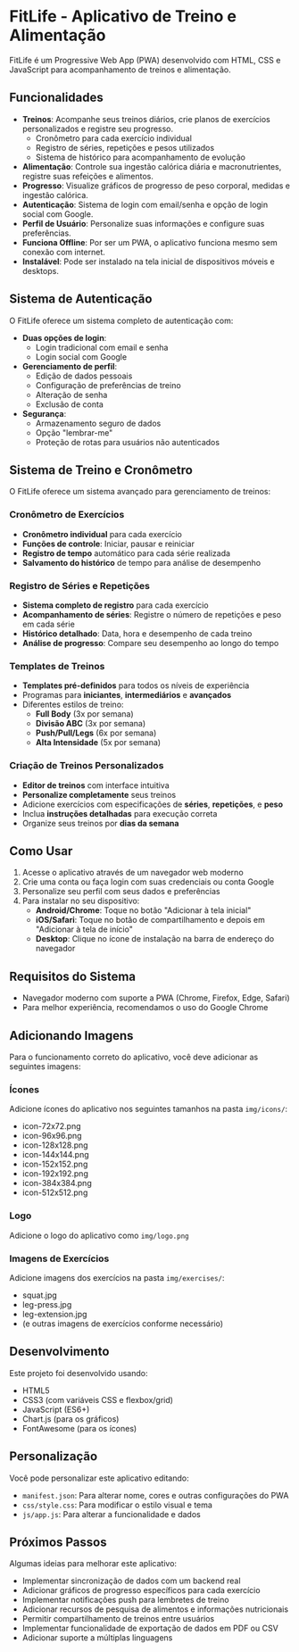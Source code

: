 # FitLife - Aplicativo de Treino e Alimentação

FitLife é um Progressive Web App (PWA) desenvolvido com HTML, CSS e JavaScript para acompanhamento de treinos e alimentação.

## Funcionalidades

- **Treinos**: Acompanhe seus treinos diários, crie planos de exercícios personalizados e registre seu progresso.
  - Cronômetro para cada exercício individual
  - Registro de séries, repetições e pesos utilizados
  - Sistema de histórico para acompanhamento de evolução
- **Alimentação**: Controle sua ingestão calórica diária e macronutrientes, registre suas refeições e alimentos.
- **Progresso**: Visualize gráficos de progresso de peso corporal, medidas e ingestão calórica.
- **Autenticação**: Sistema de login com email/senha e opção de login social com Google.
- **Perfil de Usuário**: Personalize suas informações e configure suas preferências.
- **Funciona Offline**: Por ser um PWA, o aplicativo funciona mesmo sem conexão com internet.
- **Instalável**: Pode ser instalado na tela inicial de dispositivos móveis e desktops.

## Sistema de Autenticação

O FitLife oferece um sistema completo de autenticação com:

- **Duas opções de login**:
  - Login tradicional com email e senha
  - Login social com Google
- **Gerenciamento de perfil**:
  - Edição de dados pessoais
  - Configuração de preferências de treino
  - Alteração de senha
  - Exclusão de conta
- **Segurança**:
  - Armazenamento seguro de dados
  - Opção "lembrar-me"
  - Proteção de rotas para usuários não autenticados

## Sistema de Treino e Cronômetro

O FitLife oferece um sistema avançado para gerenciamento de treinos:

### Cronômetro de Exercícios
- **Cronômetro individual** para cada exercício
- **Funções de controle**: Iniciar, pausar e reiniciar
- **Registro de tempo** automático para cada série realizada
- **Salvamento do histórico** de tempo para análise de desempenho

### Registro de Séries e Repetições
- **Sistema completo de registro** para cada exercício
- **Acompanhamento de séries**: Registre o número de repetições e peso em cada série
- **Histórico detalhado**: Data, hora e desempenho de cada treino
- **Análise de progresso**: Compare seu desempenho ao longo do tempo

### Templates de Treinos
- **Templates pré-definidos** para todos os níveis de experiência
- Programas para **iniciantes**, **intermediários** e **avançados**
- Diferentes estilos de treino:
  - **Full Body** (3x por semana)
  - **Divisão ABC** (3x por semana)
  - **Push/Pull/Legs** (6x por semana)
  - **Alta Intensidade** (5x por semana)

### Criação de Treinos Personalizados
- **Editor de treinos** com interface intuitiva
- **Personalize completamente** seus treinos
- Adicione exercícios com especificações de **séries**, **repetições**, e **peso**
- Inclua **instruções detalhadas** para execução correta
- Organize seus treinos por **dias da semana**

## Como Usar

1. Acesse o aplicativo através de um navegador web moderno
2. Crie uma conta ou faça login com suas credenciais ou conta Google
3. Personalize seu perfil com seus dados e preferências
4. Para instalar no seu dispositivo:
   - **Android/Chrome**: Toque no botão "Adicionar à tela inicial"
   - **iOS/Safari**: Toque no botão de compartilhamento e depois em "Adicionar à tela de início"
   - **Desktop**: Clique no ícone de instalação na barra de endereço do navegador

## Requisitos do Sistema

- Navegador moderno com suporte a PWA (Chrome, Firefox, Edge, Safari)
- Para melhor experiência, recomendamos o uso do Google Chrome

## Adicionando Imagens

Para o funcionamento correto do aplicativo, você deve adicionar as seguintes imagens:

### Ícones
Adicione ícones do aplicativo nos seguintes tamanhos na pasta `img/icons/`:
- icon-72x72.png
- icon-96x96.png
- icon-128x128.png
- icon-144x144.png
- icon-152x152.png
- icon-192x192.png
- icon-384x384.png
- icon-512x512.png

### Logo
Adicione o logo do aplicativo como `img/logo.png`

### Imagens de Exercícios
Adicione imagens dos exercícios na pasta `img/exercises/`:
- squat.jpg
- leg-press.jpg
- leg-extension.jpg
- (e outras imagens de exercícios conforme necessário)

## Desenvolvimento

Este projeto foi desenvolvido usando:
- HTML5
- CSS3 (com variáveis CSS e flexbox/grid)
- JavaScript (ES6+)
- Chart.js (para os gráficos)
- FontAwesome (para os ícones)

## Personalização

Você pode personalizar este aplicativo editando:
- `manifest.json`: Para alterar nome, cores e outras configurações do PWA
- `css/style.css`: Para modificar o estilo visual e tema
- `js/app.js`: Para alterar a funcionalidade e dados

## Próximos Passos

Algumas ideias para melhorar este aplicativo:
- Implementar sincronização de dados com um backend real
- Adicionar gráficos de progresso específicos para cada exercício
- Implementar notificações push para lembretes de treino
- Adicionar recursos de pesquisa de alimentos e informações nutricionais
- Permitir compartilhamento de treinos entre usuários
- Implementar funcionalidade de exportação de dados em PDF ou CSV
- Adicionar suporte a múltiplas linguagens
